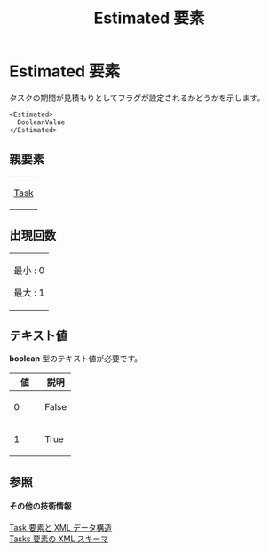 ﻿---
title: Estimated 要素
TOCTitle: Estimated 要素
ms:assetid: e33f287f-a61e-49fd-a3e6-00ced5c31138
ms:mtpsurl: https://msdn.microsoft.com/ja-jp/library/Bb968711(v=office.12)
ms:contentKeyID: 16749129
ms.date: 06/30/2008
mtps_version: v=office.12
ms.translationtype: HT
---

# Estimated 要素

タスクの期間が見積もりとしてフラグが設定されるかどうかを示します。

    <Estimated>
      BooleanValue
    </Estimated>

## 親要素

<table>
<colgroup>
<col style="width: 100%" />
</colgroup>
<tbody>
<tr class="odd">
<td><p><a href="task-element.md">Task</a></p></td>
</tr>
</tbody>
</table>


## 出現回数


<table>
<colgroup>
<col style="width: 100%" />
</colgroup>
<tbody>
<tr class="odd">
<td><p>最小 : 0</p>
<p>最大 : 1</p></td>
</tr>
</tbody>
</table>


## テキスト値

**boolean** 型のテキスト値が必要です。

<table>
<colgroup>
<col style="width: 50%" />
<col style="width: 50%" />
</colgroup>
<thead>
<tr class="header">
<th>値</th>
<th>説明</th>
</tr>
</thead>
<tbody>
<tr class="odd">
<td><p>0</p></td>
<td><p>False</p></td>
</tr>
<tr class="even">
<td><p>1</p></td>
<td><p>True</p></td>
</tr>
</tbody>
</table>


## 参照

#### その他の技術情報

[Task 要素と XML データ構造](task-elements-and-xml-structure.md)  
[Tasks 要素の XML スキーマ](xml-schema-for-the-tasks-element.md)

